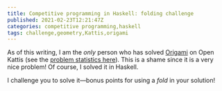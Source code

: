 ```yaml
---
title: Competitive programming in Haskell: folding challenge
published: 2021-02-23T12:21:47Z
categories: competitive programming,haskell
tags: challenge,geometry,Kattis,origami
---
```


<p>As of this writing, I am the <em>only</em> person who has solved <a href="https://open.kattis.com/problems/origami">Origami</a> on Open Kattis (see the <a href="https://open.kattis.com/problems/origami/statistics">problem statistics here</a>). This is a shame since it is a very nice problem! Of course, I solved it in Haskell.</p>
<p>I challenge you to solve it—bonus points for using a <em>fold</em> in your solution!</p>

